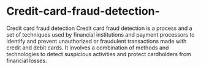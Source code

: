 # Credit-card-fraud-detection-
Credit card fraud detection 
Credit card fraud detection is a process 
and a set of techniques used by financial 
institutions and payment processors to 
identify and prevent unauthorized or 
fraudulent transactions made with credit 
and debit cards. It involves a combination 
of methods and technologies to detect
suspicious activities and protect 
cardholders from financial losses.
